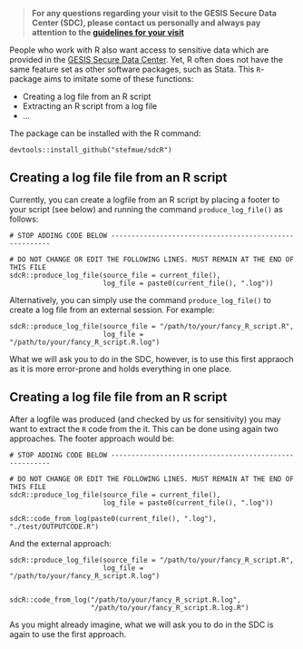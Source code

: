 > **For any questions regarding your visit to the GESIS Secure Data Center (SDC), please contact us personally and always pay attention to the [guidelines for your visit](https://www.gesis.org/fileadmin/upload/dienstleistung/daten/secure_data_center/Guidelines_for_the_Secure_Data_Center_Safe_Room.pdf)**

People who work with R also want access to sensitive data which are provided in the [GESIS Secure Data Center]( https://www.gesis.org/en/services/data-analysis/more-data-to-analyze/secure-data-center-sdc/). Yet, R often does not have the same feature set as other software packages, such as Stata. This `R`-package aims to imitate some of these functions:
  - Creating a log file from an R script
  - Extracting an R script from a log file
  - ...

The package can be installed with the R command:

```{r}
devtools::install_github("stefmue/sdcR")
```

## Creating a log file file from an R script
Currently, you can create a logfile from an R script by placing a footer to your script (see below) and running the command `produce_log_file()` as follows:

```{r}
# STOP ADDING CODE BELOW -------------------------------------------------------

# DO NOT CHANGE OR EDIT THE FOLLOWING LINES. MUST REMAIN AT THE END OF THIS FILE
sdcR::produce_log_file(source_file = current_file(),
                       log_file = paste0(current_file(), ".log"))
```

Alternatively, you can simply use the command `produce_log_file()` to create a log file from an external session. For example:

```{r}
sdcR::produce_log_file(source_file = "/path/to/your/fancy_R_script.R",
                       log_file = "/path/to/your/fancy_R_script.R.log")
```

What we will ask you to do in the SDC, however, is to use this first appraoch as it is more error-prone and holds everything in one place.

## Creating a log file file from an R script
After a logfile was produced (and checked by us for sensitivity) you may want to extract the `R` code from the it. This can be done using again two approaches. The footer approach would be:

```{r}
# STOP ADDING CODE BELOW -------------------------------------------------------

# DO NOT CHANGE OR EDIT THE FOLLOWING LINES. MUST REMAIN AT THE END OF THIS FILE
sdcR::produce_log_file(source_file = current_file(),
                       log_file = paste0(current_file(), ".log"))
                       
sdcR::code_from_log(paste0(current_file(), ".log"), "./test/OUTPUTCODE.R")
```

And the external approach:

```{r}
sdcR::produce_log_file(source_file = "/path/to/your/fancy_R_script.R",
                       log_file = "/path/to/your/fancy_R_script.R.log")
                       
                       
sdcR::code_from_log("/path/to/your/fancy_R_script.R.log", 
                    "/path/to/your/fancy_R_script.R.log.R")                       
```

As you might already imagine, what we will ask you to do in the SDC is again to use the first approach.
